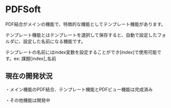 # PDFSoft
PDF結合がメインの機能で、特徴的な機能としてテンプレート機能があります。

テンプレート機能とはテンプレートを選択して保存すると、自動で設定したフォルダに、設定した名前になる機能です。

テンプレートの名前にはindex変数を設定することができ[index]で使用可能です。ex: 課題[index]_名前

## 現在の開発状況
・メイン機能のPDF結合、テンプレート機能とPDFビュー機能は完成済み

・その他機能は開発中